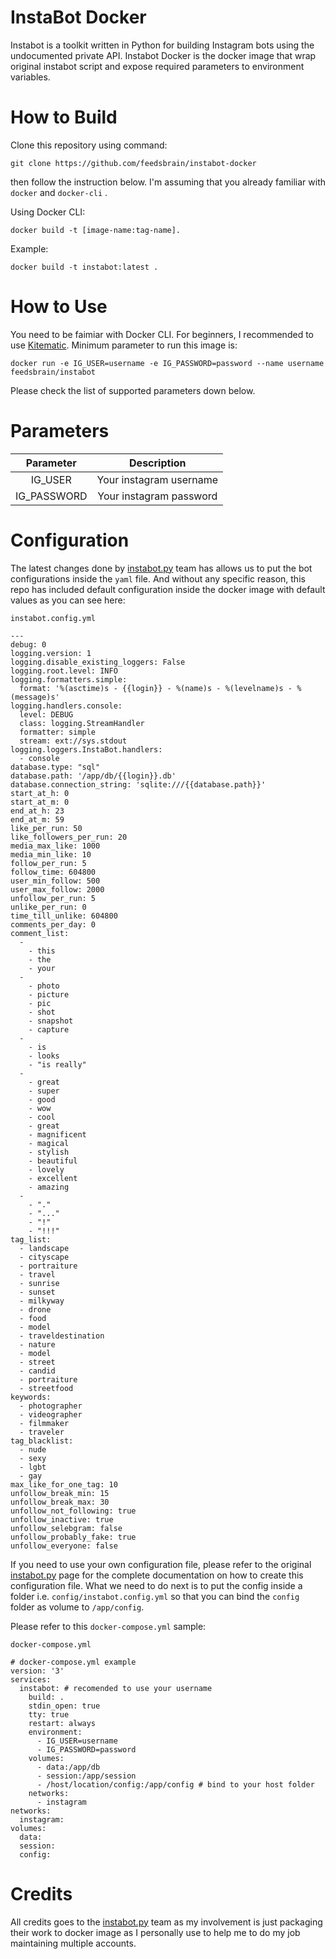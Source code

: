 # InstaBot Docker

Instabot is a toolkit written in Python for building Instagram bots using the undocumented private API. Instabot Docker is the docker image that wrap original instabot script and expose required parameters to environment variables.

# How to Build

Clone this repository using command:

```
git clone https://github.com/feedsbrain/instabot-docker
```

then follow the instruction below. I'm assuming that you already familiar with `docker` and `docker-cli` .

Using Docker CLI: 

```
docker build -t [image-name:tag-name].
```

Example: 

```
docker build -t instabot:latest .
```

# How to Use

You need to be faimiar with Docker CLI. For beginners, I recommended to use [Kitematic](https://kitematic.com/). Minimum parameter to run this image is:

```
docker run -e IG_USER=username -e IG_PASSWORD=password --name username feedsbrain/instabot
```

Please check the list of supported parameters down below.

# Parameters
|  Parameter  |       Description       |
|:-----------:|:-----------------------:|
|   IG_USER   | Your instagram username |
| IG_PASSWORD | Your instagram password |

# Configuration

The latest changes done by [instabot.py](https://github.com/instabot-py/instabot.py) team has allows us to put the bot configurations inside the `yaml` file. And without any specific reason, this repo has included default configuration inside the docker image with default values as you can see here:

`instabot.config.yml`

```
---
debug: 0
logging.version: 1
logging.disable_existing_loggers: False
logging.root.level: INFO
logging.formatters.simple: 
  format: '%(asctime)s - {{login}} - %(name)s - %(levelname)s - %(message)s'
logging.handlers.console:
  level: DEBUG
  class: logging.StreamHandler
  formatter: simple
  stream: ext://sys.stdout
logging.loggers.InstaBot.handlers:
  - console
database.type: "sql"
database.path: '/app/db/{{login}}.db'
database.connection_string: 'sqlite:///{{database.path}}'
start_at_h: 0
start_at_m: 0
end_at_h: 23
end_at_m: 59
like_per_run: 50
like_followers_per_run: 20
media_max_like: 1000
media_min_like: 10
follow_per_run: 5
follow_time: 604800
user_min_follow: 500
user_max_follow: 2000
unfollow_per_run: 5
unlike_per_run: 0
time_till_unlike: 604800
comments_per_day: 0
comment_list: 
  - 
    - this
    - the
    - your
  - 
    - photo
    - picture
    - pic
    - shot
    - snapshot
    - capture
  - 
    - is
    - looks
    - "is really"
  - 
    - great
    - super
    - good
    - wow
    - cool
    - great
    - magnificent
    - magical
    - stylish
    - beautiful
    - lovely
    - excellent
    - amazing
  - 
    - "."
    - "..."
    - "!"
    - "!!!"
tag_list: 
  - landscape
  - cityscape
  - portraiture
  - travel
  - sunrise
  - sunset
  - milkyway
  - drone
  - food
  - model
  - traveldestination
  - nature
  - model
  - street
  - candid
  - portraiture
  - streetfood
keywords:
  - photographer
  - videographer
  - filmmaker
  - traveler
tag_blacklist: 
  - nude
  - sexy
  - lgbt
  - gay
max_like_for_one_tag: 10
unfollow_break_min: 15
unfollow_break_max: 30
unfollow_not_following: true
unfollow_inactive: true
unfollow_selebgram: false
unfollow_probably_fake: true
unfollow_everyone: false
```

If you need to use your own configuration file, please refer to the original [instabot.py](https://github.com/instabot-py/instabot.py) page for the complete documentation on how to create this configuration file. What we need to do next is to put the config inside a folder i.e. `config/instabot.config.yml` so that you can bind the `config` folder as volume to `/app/config`. 

Please refer to this `docker-compose.yml` sample:

`docker-compose.yml`
```
# docker-compose.yml example
version: '3'
services:
  instabot: # recomended to use your username
    build: .
    stdin_open: true
    tty: true
    restart: always
    environment:
      - IG_USER=username
      - IG_PASSWORD=password
    volumes:
      - data:/app/db
      - session:/app/session
      - /host/location/config:/app/config # bind to your host folder
    networks:
      - instagram
networks:
  instagram:
volumes:
  data:
  session:
  config:
```

# Credits

All credits goes to the [instabot.py](https://github.com/instabot-py/instabot.py) team as my involvement is just packaging their work to docker image as I personally use to help me to do my job maintaining multiple accounts.
